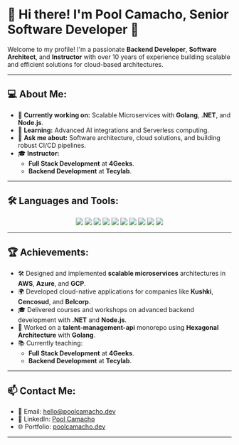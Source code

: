# 👋 Hi there! I'm **Pool Camacho**, Senior Software Developer 🚀  

Welcome to my profile! I'm a passionate **Backend Developer**, **Software Architect**, and **Instructor** with over 10 years of experience building scalable and efficient solutions for cloud-based architectures.

---

## 💻 About Me:
- 🔭 **Currently working on:** Scalable Microservices with **Golang**, **.NET**, and **Node.js**.
- 🌱 **Learning:** Advanced AI integrations and Serverless computing.
- 💬 **Ask me about:** Software architecture, cloud solutions, and building robust CI/CD pipelines.
- 🎓 **Instructor:** 
  - **Full Stack Development** at **4Geeks**.
  - **Backend Development** at **Tecylab**.

---

## 🛠️ Languages and Tools:
<p align="center">
  <img src="https://img.shields.io/badge/-Node.js-339933?style=flat&logo=node.js&logoColor=white" />
  <img src="https://img.shields.io/badge/-Golang-00ADD8?style=flat&logo=go&logoColor=white" />
  <img src="https://img.shields.io/badge/-Python-3776AB?style=flat&logo=python&logoColor=white" />
  <img src="https://img.shields.io/badge/-Java-007396?style=flat&logo=java&logoColor=white" />
  <img src="https://img.shields.io/badge/-Azure-0078D4?style=flat&logo=microsoft-azure&logoColor=white" />
  <img src="https://img.shields.io/badge/-AWS-232F3E?style=flat&logo=amazon-aws&logoColor=white" />
  <img src="https://img.shields.io/badge/-Docker-2496ED?style=flat&logo=docker&logoColor=white" />
  <img src="https://img.shields.io/badge/-Kubernetes-326CE5?style=flat&logo=kubernetes&logoColor=white" />
  <img src="https://img.shields.io/badge/-PostgreSQL-336791?style=flat&logo=postgresql&logoColor=white" />
  <img src="https://img.shields.io/badge/-MongoDB-47A248?style=flat&logo=mongodb&logoColor=white" />
</p>

---

## 🏆 Achievements:
- 🛠️ Designed and implemented **scalable microservices** architectures in **AWS**, **Azure**, and **GCP**.
- 🌍 Developed cloud-native applications for companies like **Kushki**, **Cencosud**, and **Belcorp**.
- 🎓 Delivered courses and workshops on advanced backend development with **.NET** and **Node.js**.
- 🚀 Worked on a **talent-management-api** monorepo using **Hexagonal Architecture** with **Golang**.
- 📚 Currently teaching:
  - **Full Stack Development** at **4Geeks**.
  - **Backend Development** at **Tecylab**.

---

## 📫 Contact Me:
- 📧 Email: [hello@poolcamacho.dev](mailto:hello@poolcamacho.dev)
- 💼 LinkedIn: [Pool Camacho](https://www.linkedin.com/in/poolcamacho)
- 🌐 Portfolio: [poolcamacho.dev](https://poolcamacho.dev)

---

